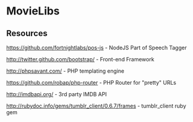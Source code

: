 MovieLibs
========================

Resources
------------------------

https://github.com/fortnightlabs/pos-js - NodeJS Part of Speech Tagger

http://twitter.github.com/bootstrap/ - Front-end Framework

http://phpsavant.com/ - PHP templating engine

https://github.com/robap/php-router - PHP Router for "pretty" URLs

http://imdbapi.org/ - 3rd party IMDB API

http://rubydoc.info/gems/tumblr_client/0.6.7/frames - tumblr_client ruby gem
